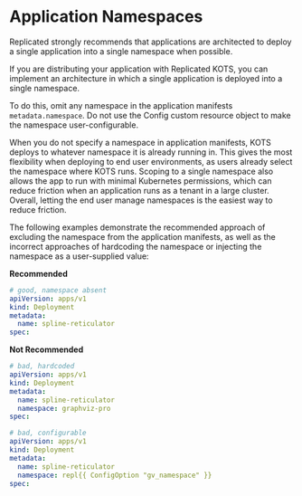 # Application Namespaces

Replicated strongly recommends that applications are architected to deploy a single application into a single namespace when possible. 

If you are distributing your application with Replicated KOTS, you can implement an architecture in which a single application is deployed into a single namespace.

To do this, omit any namespace in the application manifests `metadata.namespace`. Do not use the Config custom resource object to make the namespace user-configurable.

When you do not specify a namespace in application manifests, KOTS deploys to whatever namespace it is already running in. This gives the most flexibility when deploying to end user environments, as users already select the namespace where KOTS runs. Scoping to a single namespace also allows the app to run with minimal Kubernetes permissions, which can reduce friction when an application runs as a tenant in a large cluster. Overall, letting the end user manage namespaces is the easiest way to reduce friction.

The following examples demonstrate the recommended approach of excluding the namespace from the application manifests, as well as the incorrect approaches of hardcoding the namespace or injecting the namespace as a user-supplied value:

**Recommended**

```yaml
# good, namespace absent
apiVersion: apps/v1
kind: Deployment
metadata:
  name: spline-reticulator
spec:
```

**Not Recommended**

```yaml
# bad, hardcoded
apiVersion: apps/v1
kind: Deployment
metadata:
  name: spline-reticulator
  namespace: graphviz-pro
spec:
```

```yaml
# bad, configurable
apiVersion: apps/v1
kind: Deployment
metadata:
  name: spline-reticulator
  namespace: repl{{ ConfigOption "gv_namespace" }}
spec:
```